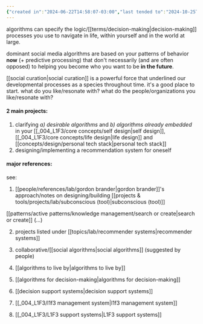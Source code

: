 ```yaml
---
{"created in":"2024-06-22T14:58:07-03:00","last tended to":"2024-10-25T12:53:03-03:00","tags":["design","lab","lifedesign","selfdesign","alchemy","art","topic","🌱"],"dg-publish":true,"relevancescore":94,"notestage":["🌱"],"permalink":"/topics/architect-design/personal-algorithms-design/","dgPassFrontmatter":true,"created":"2024-06-22T14:58:07.566-03:00","updated":"2024-10-25T12:53:03.253-03:00"}
---
```


algorithms can specify the logic/[[terms/decision-making\|decision-making]] processes you use to navigate in life, within yourself and in the world at large.

dominant social media algorithms are based on your patterns of behavior **now** (+ predictive processing) that don't necessarily (and are often opposed) to helping you become who you want to be **in the future**.

[[social curation\|social curation]] is a powerful force that underlined our developmental processes as a species throughout time. it's a good place to start. what do you like/resonate with? what do the people/organizations you like/resonate with?

#### 2 main projects:

1) clarifying *a) desirable algorithms* and *b) algorithms already embedded* in your [[_004_L1F3/core concepts/self design\|self design]], [[_004_L1F3/core concepts/life design\|life design]] and [[concepts/design/personal tech stack\|personal tech stack]]
2) designing/implementing a recommendation system for oneself

#### major references:

see:

1) [[people/references/lab/gordon brander\|gordon brander]]'s approach/notes on designing/building [[projects & tools/projects/lab/subconscious (tool)\|subconscious (tool)]]

[[patterns/active patterns/knowledge management/search or create\|search or create]]
(...)

2) projects listed under [[topics/lab/recommender systems\|recommender systems]]

3) collaborative/[[social algorithms\|social algorithms]] (suggested by people)

4) [[algorithms to live by\|algorithms to live by]]

5) [[algorithms for decision-making\|algorithms for decision-making]]

6) [[decision support systems\|decision support systems]]

7) [[_004_L1F3/l1f3 management system\|l1f3 management system]]

8) [[_004_L1F3/L1F3 support systems\|L1F3 support systems]]